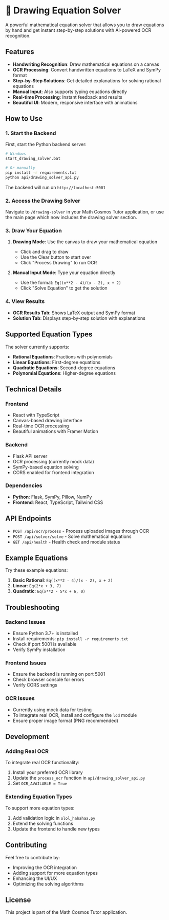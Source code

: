 # 🎨 Drawing Equation Solver

A powerful mathematical equation solver that allows you to draw equations by hand and get instant step-by-step solutions with AI-powered OCR recognition.

## Features

- **Handwriting Recognition**: Draw mathematical equations on a canvas
- **OCR Processing**: Convert handwritten equations to LaTeX and SymPy format
- **Step-by-Step Solutions**: Get detailed explanations for solving rational equations
- **Manual Input**: Also supports typing equations directly
- **Real-time Processing**: Instant feedback and results
- **Beautiful UI**: Modern, responsive interface with animations

## How to Use

### 1. Start the Backend

First, start the Python backend server:

```bash
# Windows
start_drawing_solver.bat

# Or manually
pip install -r requirements.txt
python api/drawing_solver_api.py
```

The backend will run on `http://localhost:5001`

### 2. Access the Drawing Solver

Navigate to `/drawing-solver` in your Math Cosmos Tutor application, or use the main page which now includes the drawing solver section.

### 3. Draw Your Equation

1. **Drawing Mode**: Use the canvas to draw your mathematical equation
   - Click and drag to draw
   - Use the Clear button to start over
   - Click "Process Drawing" to run OCR

2. **Manual Input Mode**: Type your equation directly
   - Use the format: `Eq((x**2 - 4)/(x - 2), x + 2)`
   - Click "Solve Equation" to get the solution

### 4. View Results

- **OCR Results Tab**: Shows LaTeX output and SymPy format
- **Solution Tab**: Displays step-by-step solution with explanations

## Supported Equation Types

The solver currently supports:
- **Rational Equations**: Fractions with polynomials
- **Linear Equations**: First-degree equations
- **Quadratic Equations**: Second-degree equations
- **Polynomial Equations**: Higher-degree equations

## Technical Details

### Frontend
- React with TypeScript
- Canvas-based drawing interface
- Real-time OCR processing
- Beautiful animations with Framer Motion

### Backend
- Flask API server
- OCR processing (currently mock data)
- SymPy-based equation solving
- CORS enabled for frontend integration

### Dependencies
- **Python**: Flask, SymPy, Pillow, NumPy
- **Frontend**: React, TypeScript, Tailwind CSS

## API Endpoints

- `POST /api/ocr/process` - Process uploaded images through OCR
- `POST /api/solver/solve` - Solve mathematical equations
- `GET /api/health` - Health check and module status

## Example Equations

Try these example equations:

1. **Basic Rational**: `Eq((x**2 - 4)/(x - 2), x + 2)`
2. **Linear**: `Eq(2*x + 3, 7)`
3. **Quadratic**: `Eq(x**2 - 5*x + 6, 0)`

## Troubleshooting

### Backend Issues
- Ensure Python 3.7+ is installed
- Install requirements: `pip install -r requirements.txt`
- Check if port 5001 is available
- Verify SymPy installation

### Frontend Issues
- Ensure the backend is running on port 5001
- Check browser console for errors
- Verify CORS settings

### OCR Issues
- Currently using mock data for testing
- To integrate real OCR, install and configure the `lcd` module
- Ensure proper image format (PNG recommended)

## Development

### Adding Real OCR
To integrate real OCR functionality:

1. Install your preferred OCR library
2. Update the `process_ocr` function in `api/drawing_solver_api.py`
3. Set `OCR_AVAILABLE = True`

### Extending Equation Types
To support more equation types:

1. Add validation logic in `olol_hahahaa.py`
2. Extend the solving functions
3. Update the frontend to handle new types

## Contributing

Feel free to contribute by:
- Improving the OCR integration
- Adding support for more equation types
- Enhancing the UI/UX
- Optimizing the solving algorithms

## License

This project is part of the Math Cosmos Tutor application.


